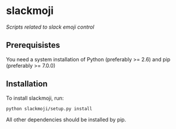# slackmoji
*Scripts related to slack emoji control*

## Prerequisistes

You need a system installation of Python (preferably >= 2.6) and pip (preferably >= 7.0.0)


## Installation

To install slackmoji, run:
```bash
python slackmoji/setup.py install
```

All other dependencies should be installed by pip.
